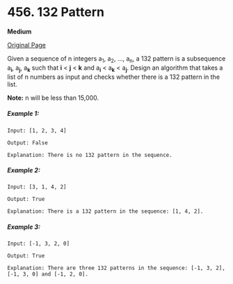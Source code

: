 # 456. 132 Pattern

**Medium**

[Original Page](https://leetcode.com/problems/132-pattern/)

Given a sequence of n integers a<sub>1</sub>, a<sub>2</sub>, ..., a<sub>n</sub>, a 132 pattern is a subsequence a<sub>__i__</sub>, a<sub>__j__</sub>, a<sub>__k__</sub> such that __i__ < __j__ < __k__ and a<sub>__i__</sub> < a<sub>__k__</sub> < a<sub>__j__</sub>. Design an algorithm that takes a list of n numbers as input and checks whether there is a 132 pattern in the list.

__Note:__ n will be less than 15,000.

##### Example 1:
```
Input: [1, 2, 3, 4]

Output: False

Explanation: There is no 132 pattern in the sequence.
```

##### Example 2: 
```
Input: [3, 1, 4, 2]

Output: True

Explanation: There is a 132 pattern in the sequence: [1, 4, 2].
```

##### Example 3:
```
Input: [-1, 3, 2, 0]

Output: True

Explanation: There are three 132 patterns in the sequence: [-1, 3, 2], [-1, 3, 0] and [-1, 2, 0].
```
